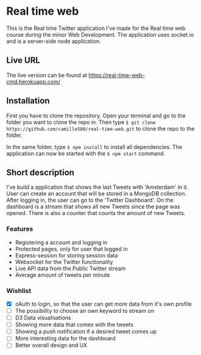 # Real time web

This is the Real time Twitter application I've made for the Real time web course during the minor Web Development. The application uses socket.io and is a server-side node application.

## Live URL

The live version can be found at https://real-time-web-cmd.herokuapp.com/

## Installation

First you have to clone the repository. Open your terminal and go to the folder you want to clone the repo in. Then type ```$ git clone https://github.com/camille500/real-time-web.git``` to clone the repo to the folder.

In the same folder, type ``$ npm install`` to install all dependencies. The application can now be started with the ```$ npm start``` command.

## Short description

I've build a application that shows the last Tweets with 'Amsterdam' in it. User can create an account that will be stored in a MongoDB collection. After logging in, the user can go to the 'Twitter Dashboard'. On the dashboard is a stream that shows all new Tweets since the page was opened. There is also a counter that counts the amount of new Tweets.

### Features

- Registering a account and logging in
- Protected pages, only for user that logged in
- Express-session for storing session data
- Websocket for the Twitter functionality
- Live API data from the Public Twitter stream
- Average amount of tweets per minute

### Wishlist

- [x] oAuth to login, so that the user can get more data from it's own profile
- [ ] The possibility to choose an own keyword to stream on
- [ ] D3 Data visualisations
- [ ] Showing more data that comes with the tweets
- [ ] Showing a push notification if a desired tweet comes up
- [ ] More interesting data for the dashboard
- [ ] Better overall design and UX
